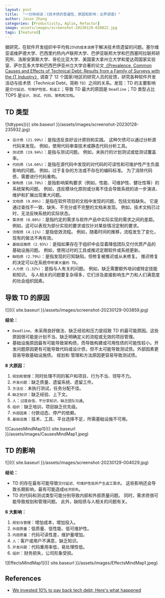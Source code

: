 ```yaml
---
layout: post
title:  "一分钟阅读：《技术债的普遍性、原因和影响：业界调查》"
author: Jason Zhang
categories: [Productivity, Aglie, Refactor]
image: assets/images/screenshot-20230129-010822.jpg
tags: [featured]
---
```

据研究，在软件开发组织中平均有`25%的成本浪费`于解决技术债遗留的问题。塞尔维亚诺维萨德大学、巴西里约热内卢联邦大学、巴伊亚联邦大学和巴西塞阿拉联邦研究所、洛斯安第斯大学、哥伦比亚大学、美国蒙大拿州立大学和爱达荷国家实验室、萨尔瓦多大学和巴西巴伊亚州立大学合著的论文[《Prevalence, Common Causes and Effects of Technical Debt: Results from a Family of Surveys with the IT Industry》][paper1-url] 调查了 12 个国家/地区的研究人员的反馈，研究各种软件开发活动与技术债（Technical Debt，简称 `TD`）之间的关系。发现：TD 的主要影响是`交付延迟，可维护性低，和返工`；导致 TD 最大的原因是 `Deadline`；TD 类型占比 TOP5 是`设计、测试、代码、架构和⽂档`。

## TD 类型
![tdtypes]({{ site.baseurl }}/assets/images/screenshot-20230128-235932.jpg)

- `设计债 (21.99%)`：是指违反良好设计原则和实践。 这种欠债可以通过分析源代码来发现。 例如，使用代码审查技术或静态代码分析工具。
- `测试债 (19.94%)`：是指与测试问题。 例如，未执行的计划测试或低测试覆盖率。
- `代码债 (14.66%)`：是指在源代码中发现的对代码的可读性和可维护性产生负面影响的问题。 例如，过于复杂的方法或不存在的编码标准。 为了消除代码债，需要进行代码重构。
- `架构债 (10.70%)`：是指影响架构要求（例如，性能、可维护性、健壮性等）的系统架构问题。 例如，违反模块化原则或分离不佳会导致系统的进一步演进、维护和扩展出现重大问题。
- `文档债 (9.09%)`：是指在软件项目的文档中发现的问题，包括文档缺失。 它是通过查找不一致、缺失、不充分或不完整的文档来发现。 例如，技术文档已过时，无法反映系统的实际状态。
- `需求债 (8.80%)`：是指约定的需求与软件产品中实际实现的需求之间的差距。 例如，这可以表现为部分实现的要求或仅针对某些情况定制的要求。
- `流程债 (4.11%)`：是指低效流程。 例如，随着时间的推移，流程发生了变化，现有的做法不再有效。
- `基础设施债 (2.93%)`：是指如果存在于组织中会显着降低团队交付优质产品的基础设施问题。 例如，使用过时的工具或推迟定期软件或系统更新。
- `缺陷债 (2.79%)`：是指发现的已知缺陷，但修复被推迟或从未修复。 推迟修复的决定可以在系统中`积累大量的 TD`。
- `人力债（1.32%)`：是指与人有关的问题。 例如，缺乏需要额外培训或特定技能和知识。 与人相关的问题要复杂得多，它们涉及直接影响生产力和人们满意度的社会组织因素。

## 导致 TD 的原因
![]({{ site.baseurl }}/assets/images/screenshot-20230129-003859.jpg)

**结论：**
- `Deadline`、未采用良好做法、缺乏经验和压力是招致 TD 的最可能原因。这些原因很可能是计划不当、缺乏明确定义的流程或无效的项目管理。
- 基础设施原因最有可能导致架构债，而导致构建或可用性债的可能性较小。开发问题原因更有可能导致代码或设计债，但不太可能导致测试债。外部因素更容易导致基础设施债。 规划和
管理和方法原因更容易导致测试债。

**8 大原因：**
1. `规划和管理`：同时处理不同的客户和项目、行为不当、领导不力。
2. `开发问题`：缺乏质量、遗留系统、遗留工件。
3. `方法论`：未执行测试，任务分配不佳。
4. `缺乏知识`：缺乏经验、上下文。
5. `人`：`过度自信，不分享知识，缺乏团队沟通`。
6. `组织`：缺乏培训，项目缺乏优先级。
7. `外部因素`：付款动态、停产的依赖。
8. `基础设施`：技术、工具、平台选择不足，所需基础设施不可用。

![CausesMindMap1]({{ site.baseurl }}/assets/images/CausesMindMap1.jpeg)


## TD 的影响
![]({{ site.baseurl }}/assets/images/screenshot-20230129-004029.jpg)

**结论：**
- TD 的存在最有可能导致`交付延迟、可维护性低并产生返工需求`。 这些影响还会导致长期影响，最有可能造成`经济损失`。
- TD 的代码和测试类型可能分别导致内部和外部质量问题。 同时，需求债很可能导致规划和管理问题。 此外，缺陷债与人相关的问题有关。

**6 大影响：**
1. `规划与管理`：增加成本，增加投入。
2. `外部质量`：低质量、低性能、低可维护性。
3. `内部质量`：代码可读性差，维护量增加。
4. `人`：客户或用户不满意，缺乏知识。
5. `开发问题`：代码重用率低，易处理性低。
6. `组织`：财务损失，公司形象受损。

![EffectsMindMap1]({{ site.baseurl }}/assets/images/EffectsMindMap1.jpeg)


## References
- [We invested 10% to pay back tech debt; Here's what happened][links-1]


[paper1-url]: https://arxiv.org/pdf/2109.13771.pdf
[links-1]: https://blog.alexewerlof.com/p/tech-debt-day
